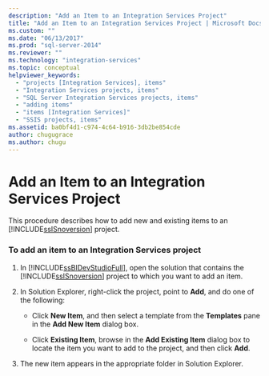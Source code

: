 ```yaml
---
description: "Add an Item to an Integration Services Project"
title: "Add an Item to an Integration Services Project | Microsoft Docs"
ms.custom: ""
ms.date: "06/13/2017"
ms.prod: "sql-server-2014"
ms.reviewer: ""
ms.technology: "integration-services"
ms.topic: conceptual
helpviewer_keywords: 
  - "projects [Integration Services], items"
  - "Integration Services projects, items"
  - "SQL Server Integration Services projects, items"
  - "adding items"
  - "items [Integration Services]"
  - "SSIS projects, items"
ms.assetid: ba0bf4d1-c974-4c64-b916-3db2be854cde
author: chugugrace
ms.author: chugu
---
```

# Add an Item to an Integration Services Project
  This procedure describes how to add new and existing items to an [!INCLUDE[ssISnoversion](../includes/ssisnoversion-md.md)] project.  
  
### To add an item to an Integration Services project  
  
1.  In [!INCLUDE[ssBIDevStudioFull](../includes/ssbidevstudiofull-md.md)], open the solution that contains the [!INCLUDE[ssISnoversion](../includes/ssisnoversion-md.md)] project to which you want to add an item.  
  
2.  In Solution Explorer, right-click the project, point to **Add**, and do one of the following:  
  
    -   Click **New Item**, and then select a template from the **Templates** pane in the **Add New Item** dialog box.  
  
    -   Click **Existing Item**, browse in the **Add Existing Item** dialog box to locate the item you want to add to the project, and then click **Add**.  
  
3.  The new item appears in the appropriate folder in Solution Explorer.  
  
  
